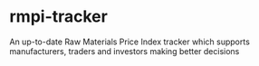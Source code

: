 # rmpi-tracker
An up-to-date Raw Materials Price Index tracker which supports manufacturers, traders and investors making better decisions
